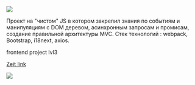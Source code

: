 ![](https://github.com/H9ko/frontend-project-lvl3/workflows/Node%20CI/badge.svg)

Проект на "чистом" JS в котором закрепил знания по событиям и манипуляциям с DOM деревом, асинхронным запросам и промисам, создание правильной архитектуры MVC. 
Стек  технологий : webpack, Bootstrap, i18next, axios.

<p> frontend project lvl3</p>
<a href="https://frontend-project-lvl3.h9ko.now.sh/">Zeit link</a>

<a href="https://codeclimate.com/github/H9ko/frontend-project-lvl3/maintainability"><img src="https://api.codeclimate.com/v1/badges/d8a087350dcead4e4ca2/maintainability" /></a>
